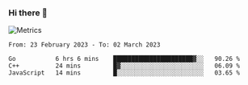 ### Hi there 👋

![Metrics](https://github.com/radoapx/radoapx/blob/main/github-metrics.svg)

<!--START_SECTION:waka-->

```text
From: 23 February 2023 - To: 02 March 2023

Go           6 hrs 6 mins    ██████████████████████▓░░   90.26 %
C++          24 mins         █▓░░░░░░░░░░░░░░░░░░░░░░░   06.09 %
JavaScript   14 mins         █░░░░░░░░░░░░░░░░░░░░░░░░   03.65 %
```

<!--END_SECTION:waka-->

<!--
**radoapx/radoapx** is a ✨ _special_ ✨ repository because its `README.md` (this file) appears on your GitHub profile.

Here are some ideas to get you started:

- 🔭 I’m currently working on ...
- 🌱 I’m currently learning ...
- 👯 I’m looking to collaborate on ...
- 🤔 I’m looking for help with ...
- 💬 Ask me about ...
- 📫 How to reach me: ...
- 😄 Pronouns: ...
- ⚡ Fun fact: ...
-->
